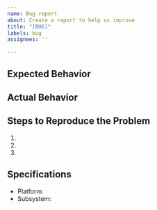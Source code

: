 ```yaml
---
name: Bug report
about: Create a report to help us improve
title: "[BUG]"
labels: bug
assignees: ''

---
```


## Expected Behavior


## Actual Behavior


## Steps to Reproduce the Problem

  1.
  2.
  3.

## Specifications

  - Platform:
  - Subsystem:
